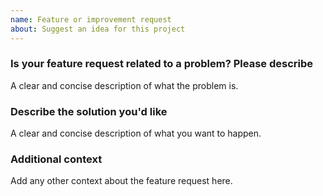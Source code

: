 ```yaml
---
name: Feature or improvement request
about: Suggest an idea for this project
---
```


<!--
  Hi there! Thank you for wanting to make Ulauncher better.

  Before you submit this, make sure that
  * this feature wasn't already requested. Check both open and closed Github issues
  * it cannot be implemented as a Ulauncher extension

-->

### Is your feature request related to a problem? Please describe
A clear and concise description of what the problem is.


### Describe the solution you'd like
A clear and concise description of what you want to happen.


### Additional context
Add any other context about the feature request here.

